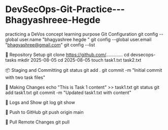 # DevSecOps-Git-Practice---Bhagyashreee-Hegde
 practicing a DeVos concept learning purpose 
Git Configuration
git config --global user.name "bhagyashree hegde " git config --global user.email "bhagyashree@gmail.com" git config --list

📁 Repository Setup
git clone https://github.com/............. cd devsecops-tasks mkdir 2025-08-05 cd 2025-08-05 touch task1.txt task2.txt

📦 Staging and Committing
git status git add . git commit -m "Initial commit with two task files"

🔁 Making Changes
echo "This is Task 1 content" >> task1.txt git status git add task1.txt git commit -m "Updated task1.txt with content"

🧾 Logs and Show
git log git show

🚀 Push to GitHub
git push origin main

🔁 Pull Remote Changes
git pull
